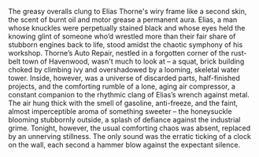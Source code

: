 The greasy overalls clung to Elias Thorne's wiry frame like a second skin, the scent of burnt oil and motor grease a permanent aura.  Elias, a man whose knuckles were perpetually stained black and whose eyes held the knowing glint of someone who’d wrestled more than their fair share of stubborn engines back to life, stood amidst the chaotic symphony of his workshop.  Thorne’s Auto Repair, nestled in a forgotten corner of the rust-belt town of Havenwood, wasn't much to look at – a squat, brick building choked by climbing ivy and overshadowed by a looming, skeletal water tower.  Inside, however, was a universe of discarded parts, half-finished projects, and the comforting rumble of a lone, aging air compressor, a constant companion to the rhythmic clang of Elias’s wrench against metal.  The air hung thick with the smell of gasoline, anti-freeze, and the faint, almost imperceptible aroma of something sweeter – the honeysuckle blooming stubbornly outside, a splash of defiance against the industrial grime.  Tonight, however, the usual comforting chaos was absent, replaced by an unnerving stillness.  The only sound was the erratic ticking of a clock on the wall, each second a hammer blow against the expectant silence.
